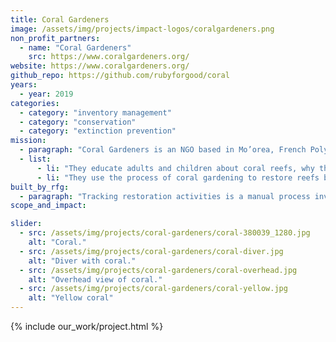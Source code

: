 ```yaml
---
title: Coral Gardeners
image: /assets/img/projects/impact-logos/coralgardeners.png
non_profit_partners:
  - name: "Coral Gardeners"
    src: https://www.coralgardeners.org/
website: https://www.coralgardeners.org/
github_repo: https://github.com/rubyforgood/coral
years:
  - year: 2019
categories:
  - category: "inventory management"
  - category: "conservation"
  - category: "extinction prevention"
mission:
  - paragraph: "Coral Gardeners is an NGO based in Mo’orea, French Polynesia, with a mission to save coral reefs through coral gardening. Their work involves two primary activities related to that mission:"
  - list:
      - li: "They educate adults and children about coral reefs, why they are important and the threats that the reefs face."
      - li: "They use the process of coral gardening to restore reefs by planting healthy coral fragments back onto the reef, primarily on the reef near Mo'orea, which has been heavily impacted."
built_by_rfg:
  - paragraph: "Tracking restoration activities is a manual process involving the use of an underwater writing board, which then has to be transferred to a log booking system. This process is lengthy and labor intensive, and requires staff to perform calculations to determine the current status of their coral tables. It is also relatively opaque, making historical information and trends very difficult to access and assess."
scope_and_impact:

slider:
  - src: /assets/img/projects/coral-gardeners/coral-380039_1280.jpg
    alt: "Coral."
  - src: /assets/img/projects/coral-gardeners/coral-diver.jpg
    alt: "Diver with coral."
  - src: /assets/img/projects/coral-gardeners/coral-overhead.jpg
    alt: "Overhead view of coral."
  - src: /assets/img/projects/coral-gardeners/coral-yellow.jpg
    alt: "Yellow coral"
---
```


{% include our_work/project.html %}
